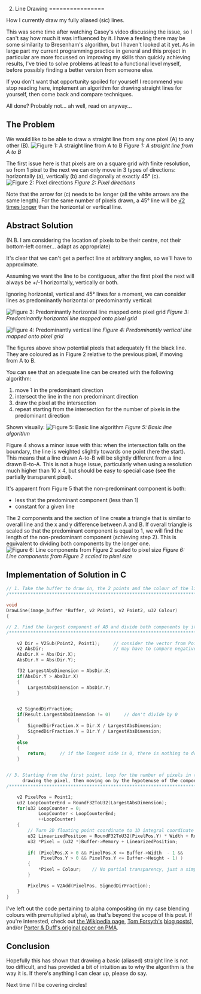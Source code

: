 02. Line Drawing
================

How I currently draw my fully aliased (sic) lines.

This was some time after watching Casey's video discussing the issue, so I can't say how much it was influenced by it.
I have a feeling there may be some similarity to Bresenham's algorithm, but I haven't looked at it yet.
As in large part my current programming practice in general and this project in particular are more focussed on improving my skills than quickly achieving results, I've tried to solve problems at least to a functional level myself, before possibly finding a better version from someone else.

If you don't want that opportunity spoiled for yourself I recommend you stop reading here, implement an algorithm for drawing straight lines for yourself, then come back and compare techniques.

All done? Probably not... ah well, read on anyway...

The Problem
-----------
We would like to be able to draw a straight line from any one pixel (A) to any other (B).
![Figure 1: A straight line from A to B](02_assets/fig1.png)
*Figure 1: A straight line from A to B*

The first issue here is that pixels are on a square grid with finite resolution, so from 1 pixel to the next we can only move in 3 types of directions: horizontally (a), vertically (b) and diagonally at exactly 45° (c).
![Figure 2: Pixel directions](02_assets/fig2.png)
*Figure 2: Pixel directions*

Note that the arrow for (c) needs to be longer (all the white arrows are the same length). For the same number of pixels drawn, a 45° line will be [√2 times longer](https://en.wikipedia.org/wiki/Square_root_of_2) than the horizontal or vertical line.

Abstract Solution
-----------------
(N.B. I am considering the location of pixels to be their centre, not their bottom-left corner... adapt as appropriate)

It's clear that we can't get a perfect line at arbitrary angles, so we'll have to approximate.

Assuming we want the line to be contiguous, after the first pixel the next will always be +/-1 horizontally, vertically or both.

Ignoring horizontal, vertical and 45° lines for a moment, we can consider lines as predominantly horizontal or predominantly vertical:

![Figure 3: Predominantly horizontal line mapped onto pixel grid](02_assets/fig3.png)
*Figure 3: Predominantly horizontal line mapped onto pixel grid*

![Figure 4: Predominantly vertical line](02_assets/fig4.png)
*Figure 4: Predominantly vertical line mapped onto pixel grid* 

The figures above show potential pixels that adequately fit the black line.
They are coloured as in Figure 2 relative to the previous pixel, if moving from A to B.

You can see that an adequate line can be created with the following algorithm:
1. move 1 in the predominant direction
2. intersect the line in the non predominant direction
3. draw the pixel at the intersection
4. repeat starting from the intersection for the number of pixels in the predominant direction

Shown visually:
![Figure 5: Basic line algorithm](02_assets/fig5.png)
*Figure 5: Basic line algorithm*

Figure 4 shows a minor issue with this: when the intersection falls on the boundary, the line is weighted slightly towards one point (here the start).
This means that a line drawn A-to-B will be slightly different from a line drawn B-to-A.
This is not a huge issue, particularly when using a resolution much higher than 10 x 4, but should be easy to special case (see the partially transparent pixel).

It's apparent from Figure 5 that the non-predominant component is both:
- less that the predominant component (less than 1)
- constant for a given line

The 2 components and the section of line create a triangle that is similar to overall line and the x and y difference between A and B.
If overall triangle is scaled so that the predominant component is equal to 1, we will find the length of the non-predominant component (achieving step 2).
This is equivalent to dividing both components by the longer one.
![Figure 6: Line components from Figure 2 scaled to pixel size](02_assets/fig6.png)
*Figure 6: Line components from Figure 2 scaled to pixel size*

Implementation of Solution in C
-------------------------------

``` c
// 1. Take the buffer to draw in, the 2 points and the colour of the line
/**********************************************************************/

void
DrawLine(image_buffer *Buffer, v2 Point1, v2 Point2, u32 Colour)
{

// 2. Find the largest component of AB and divide both compenents by it
/**********************************************************************/

	v2 Dir = V2Sub(Point2, Point1);		// consider the vector from Point1 to Point2
	v2 AbsDir;							// may have to compare negatives
	AbsDir.X = Abs(Dir.X);
	AbsDir.Y = Abs(Dir.Y);

	f32 LargestAbsDimension = AbsDir.X;
	if(AbsDir.Y > AbsDir.X)
	{
		LargestAbsDimension = AbsDir.Y;
	}


	v2 SignedDirFraction;
	if(Result.LargestAbsDimension != 0)		// don't divide by 0
	{
		SignedDirFraction.X = Dir.X / LargestAbsDimension;
		SignedDirFraction.Y = Dir.Y / LargestAbsDimension;
	}
	else
	{
		return;		// if the longest side is 0, there is nothing to draw
	}


// 3. Starting from the first point, loop for the number of pixels in the longer dimension, 
      drawing the pixel, then moving on by the hypotenuse of the component triangle.
/*************************************************************************************/

	v2 PixelPos = Point1;
	u32 LoopCounterEnd = RoundF32ToU32(LargestAbsDimension);
	for(u32 LoopCounter = 0;
			LoopCounter < LoopCounterEnd;
			++LoopCounter)
	{
		// Turn 2D floating point coordinate to 1D integral coordinate
		u32 LinearizedPosition = RoundF32ToU32(PixelPos.Y) * Width + RoundF32ToU32(PixelPos.X);
		u32 *Pixel = (u32 *)Buffer->Memory + LinearizedPosition;
		
		if( (PixelPos.X > 0 && PixelPos.X <= Buffer->Width  - 1 &&		// don't draw outside the screen
			 PixelPos.Y > 0 && PixelPos.Y <= Buffer->Height - 1) )
		{
			*Pixel = Colour;	// No partial transparency, just a simple overwrite
		}

		PixelPos = V2Add(PixelPos, SignedDirFraction);
	}
}
```

I've left out the code pertaining to alpha compositing (in my case blending colours with premultiplied alpha), as that's beyond the scope of this post. If you're interested, check out [the Wikipedia page](https://en.wikipedia.org/wiki/Alpha_compositing),
[Tom Forsyth's](https://tomforsyth1000.github.io/blog.wiki.html#%5B%5BPremultiplied%20alpha%5D%5D) [blog posts](https://tomforsyth1000.github.io/blog.wiki.html#%5B%5BPremultiplied%20alpha%20part%202%5D%5D)],
and/or [Porter & Duff's original paper on PMA](https://keithp.com/~keithp/porterduff/p253-porter.pdf).

Conclusion
----------
Hopefully this has shown that drawing a basic (aliased) straight line is not too difficult, and has provided a bit of intuition as to why the algorithm is the way it is.
If there's anything I can clear up, please do say.

Next time I'll be covering circles!
